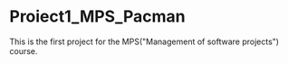 # Proiect1_MPS_Pacman
This is the first project for the MPS("Management of software projects") course.
